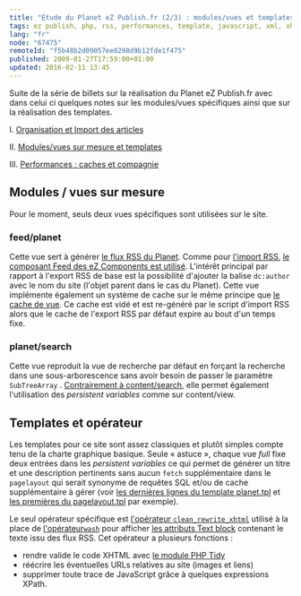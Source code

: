 ```yaml
---
title: "Étude du Planet eZ Publish.fr (2/3) : modules/vues et templates"
tags: ez publish, php, rss, performances, template, javascript, xml, xhtml, ez components
lang: "fr"
node: "67475"
remoteId: "f5b48b2d09057ee0298d9b12fde1f475"
published: 2009-01-27T17:59:00+01:00
updated: 2016-02-11 13:45
---
```


Suite de la série de billets sur la réalisation du Planet eZ
Publish.fr avec dans celui ci quelques notes
sur les modules/vues spécifiques ainsi que sur la réalisation des templates.


I. [Organisation et Import des articles](/post/etude-du-planet-ez-publish-fr-1-3-organisation-et-import-des-articles)

II. [Modules/vues sur mesure et templates](/post/etude-du-planet-ez-publish-fr-2-3-modules-vues-et-templates)

III. [Performances : caches et compagnie](/post/etude-du-planet-ez-publish-fr-3-3-performances-caches-et-compagnie)


## Modules / vues sur mesure


Pour le moment, seuls deux vues spécifiques sont utilisées sur le site.


### feed/planet


Cette vue sert à générer [le flux RSS du
Planet](http://www.planet-ezpublish.fr/feed/planet). Comme pour [l'import
RSS](/post/etude-du-planet-ez-publish-fr-1-3-organisation-et-import-des-articles#eztoc220094_2),
[le composant Feed des eZ Components est
utilisé](http://ezcomponents.org/docs/api/trunk/classtrees_Feed.html). L'intérêt
principal par rapport à l'export RSS de base est la possibilité d'ajouter la
balise <code>dc:author</code> avec le nom du site (l'objet parent dans le cas du
Planet). Cette vue implémente également un système de cache sur le même principe
que [le cache de
vue](http://ez.no/doc/ez_publish/technical_manual/4_0/features/view_caching). Ce
cache est vidé et est re-généré par le script d'import RSS alors que le cache de
l'export RSS par défaut expire au bout d'un temps fixe.


### planet/search

Cette vue reproduit la vue de recherche par défaut en forçant la recherche dans
une sous-arborescence sans avoir besoin de passer le paramètre
<code>SubTreeArray</code> . [Contrairement à
content/search](http://issues.ez.no/14295), elle permet également l'utilisation
des *persistent variables* comme sur content/view.

## Templates et opérateur


Les templates pour ce site sont assez classiques et plutôt simples compte tenu
de la charte graphique basique. Seule « astuce », chaque vue *full* fixe deux
entrées dans les *persistent variables* ce qui permet de générer un titre et une
description pertinents sans aucun <code>fetch</code> supplémentaire dans le
<code>pagelayout</code> qui serait synonyme de requêtes SQL et/ou de cache
supplémentaire à gérer (voir [les dernières lignes du template
planet.tpl](https://github.com/dpobel/planet-ezpublish.fr/blob/master/legacy/extensions/planete/design/planete/override/templates/full/planet.tpl)
et [les premières du
pagelayout.tpl](https://github.com/dpobel/planet-ezpublish.fr/blob/master/legacy/extensions/planete/design/planete/templates/pagelayout.tpl)
par exemple).


Le seul opérateur spécifique est [l'opérateur
<code>clean_rewrite_xhtml</code>](https://github.com/dpobel/planet-ezpublish.fr/blob/master/legacy/extensions/planete/autoloads/planeteutils.php)
utilisé à la place de
[l'opérateur](http://ez.no/doc/ez_publish/technical_manual/4_0/reference/template_operators/strings/wash)<code>[wash](http://ez.no/doc/ez_publish/technical_manual/4_0/reference/template_operators/strings/wash)</code>
pour afficher [les attributs Text
block](http://ez.no/doc/ez_publish/technical_manual/4_0/reference/datatypes/text_block)
contenant le texte issu des flux RSS. Cet opérateur a plusieurs fonctions :

* rendre valide le code XHTML avec [le module PHP Tidy](http://fr.php.net/tidy)
* réécrire les éventuelles URLs relatives au site (images et liens)
* supprimer toute trace de JavaScript grâce à quelques expressions XPath.


